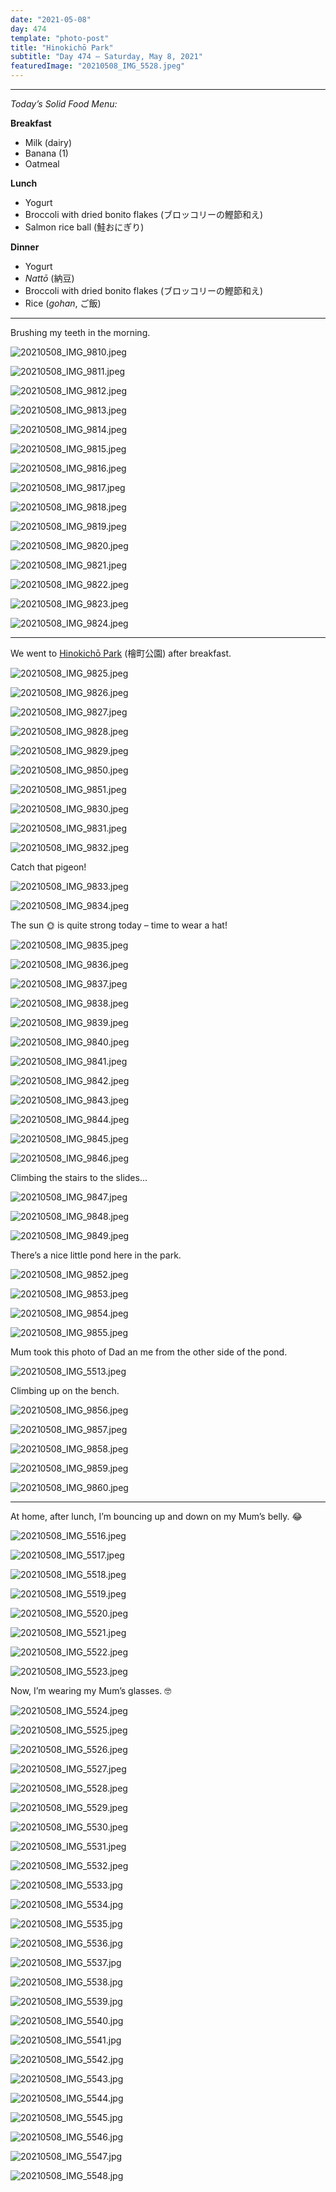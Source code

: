 ```yaml
---
date: "2021-05-08"
day: 474
template: "photo-post"
title: "Hinokichō Park"
subtitle: "Day 474 – Saturday, May 8, 2021"
featuredImage: "20210508_IMG_5528.jpeg"
---
```


<hr />

_Today’s Solid Food Menu:_

**Breakfast**

- Milk (dairy)
- Banana (1)
- Oatmeal

**Lunch**

- Yogurt
- Broccoli with dried bonito flakes (ブロッコリーの鰹節和え)
- Salmon rice ball (鮭おにぎり)

**Dinner**

- Yogurt
- *Nattō* (納豆)
- Broccoli with dried bonito flakes (ブロッコリーの鰹節和え)
- Rice (*gohan*, ご飯)

<hr />

Brushing my teeth in the morning.

![20210508_IMG_9810.jpeg](20210508_IMG_9810.jpeg)

![20210508_IMG_9811.jpeg](20210508_IMG_9811.jpeg)

![20210508_IMG_9812.jpeg](20210508_IMG_9812.jpeg)

![20210508_IMG_9813.jpeg](20210508_IMG_9813.jpeg)

![20210508_IMG_9814.jpeg](20210508_IMG_9814.jpeg)

![20210508_IMG_9815.jpeg](20210508_IMG_9815.jpeg)

![20210508_IMG_9816.jpeg](20210508_IMG_9816.jpeg)

![20210508_IMG_9817.jpeg](20210508_IMG_9817.jpeg)

![20210508_IMG_9818.jpeg](20210508_IMG_9818.jpeg)

![20210508_IMG_9819.jpeg](20210508_IMG_9819.jpeg)

![20210508_IMG_9820.jpeg](20210508_IMG_9820.jpeg)

![20210508_IMG_9821.jpeg](20210508_IMG_9821.jpeg)

![20210508_IMG_9822.jpeg](20210508_IMG_9822.jpeg)

![20210508_IMG_9823.jpeg](20210508_IMG_9823.jpeg)

![20210508_IMG_9824.jpeg](20210508_IMG_9824.jpeg)

<hr />

We went to <a href="https://goo.gl/maps/JCL2GAGREFyd6mKx6">Hinokichō Park</a> (檜町公園) after breakfast.

![20210508_IMG_9825.jpeg](20210508_IMG_9825.jpeg)

![20210508_IMG_9826.jpeg](20210508_IMG_9826.jpeg)

![20210508_IMG_9827.jpeg](20210508_IMG_9827.jpeg)

![20210508_IMG_9828.jpeg](20210508_IMG_9828.jpeg)

![20210508_IMG_9829.jpeg](20210508_IMG_9829.jpeg)

![20210508_IMG_9850.jpeg](20210508_IMG_9850.jpeg)

![20210508_IMG_9851.jpeg](20210508_IMG_9851.jpeg)

![20210508_IMG_9830.jpeg](20210508_IMG_9830.jpeg)

![20210508_IMG_9831.jpeg](20210508_IMG_9831.jpeg)

![20210508_IMG_9832.jpeg](20210508_IMG_9832.jpeg)

Catch that pigeon!

![20210508_IMG_9833.jpeg](20210508_IMG_9833.jpeg)

![20210508_IMG_9834.jpeg](20210508_IMG_9834.jpeg)

The sun 🌞 is quite strong today – time to wear a hat!

![20210508_IMG_9835.jpeg](20210508_IMG_9835.jpeg)

![20210508_IMG_9836.jpeg](20210508_IMG_9836.jpeg)

![20210508_IMG_9837.jpeg](20210508_IMG_9837.jpeg)

![20210508_IMG_9838.jpeg](20210508_IMG_9838.jpeg)

![20210508_IMG_9839.jpeg](20210508_IMG_9839.jpeg)

![20210508_IMG_9840.jpeg](20210508_IMG_9840.jpeg)

![20210508_IMG_9841.jpeg](20210508_IMG_9841.jpeg)

![20210508_IMG_9842.jpeg](20210508_IMG_9842.jpeg)

![20210508_IMG_9843.jpeg](20210508_IMG_9843.jpeg)

![20210508_IMG_9844.jpeg](20210508_IMG_9844.jpeg)

![20210508_IMG_9845.jpeg](20210508_IMG_9845.jpeg)

![20210508_IMG_9846.jpeg](20210508_IMG_9846.jpeg)

Climbing the stairs to the slides…

![20210508_IMG_9847.jpeg](20210508_IMG_9847.jpeg)

![20210508_IMG_9848.jpeg](20210508_IMG_9848.jpeg)

![20210508_IMG_9849.jpeg](20210508_IMG_9849.jpeg)

There’s a nice little pond here in the park.

![20210508_IMG_9852.jpeg](20210508_IMG_9852.jpeg)

![20210508_IMG_9853.jpeg](20210508_IMG_9853.jpeg)

![20210508_IMG_9854.jpeg](20210508_IMG_9854.jpeg)

![20210508_IMG_9855.jpeg](20210508_IMG_9855.jpeg)

Mum took this photo of Dad an me from the other side of the pond.

![20210508_IMG_5513.jpeg](20210508_IMG_5513.jpeg)

Climbing up on the bench.

![20210508_IMG_9856.jpeg](20210508_IMG_9856.jpeg)

![20210508_IMG_9857.jpeg](20210508_IMG_9857.jpeg)

![20210508_IMG_9858.jpeg](20210508_IMG_9858.jpeg)

![20210508_IMG_9859.jpeg](20210508_IMG_9859.jpeg)

![20210508_IMG_9860.jpeg](20210508_IMG_9860.jpeg)

<hr />

At home, after lunch, I’m bouncing up and down on my Mum’s belly. 😂

![20210508_IMG_5516.jpeg](20210508_IMG_5516.jpeg)

![20210508_IMG_5517.jpeg](20210508_IMG_5517.jpeg)

![20210508_IMG_5518.jpeg](20210508_IMG_5518.jpeg)

![20210508_IMG_5519.jpeg](20210508_IMG_5519.jpeg)

![20210508_IMG_5520.jpeg](20210508_IMG_5520.jpeg)

![20210508_IMG_5521.jpeg](20210508_IMG_5521.jpeg)

![20210508_IMG_5522.jpeg](20210508_IMG_5522.jpeg)

![20210508_IMG_5523.jpeg](20210508_IMG_5523.jpeg)

Now, I’m wearing my Mum’s glasses. 🤓

![20210508_IMG_5524.jpeg](20210508_IMG_5524.jpeg)

![20210508_IMG_5525.jpeg](20210508_IMG_5525.jpeg)

![20210508_IMG_5526.jpeg](20210508_IMG_5526.jpeg)

![20210508_IMG_5527.jpeg](20210508_IMG_5527.jpeg)

![20210508_IMG_5528.jpeg](20210508_IMG_5528.jpeg)

![20210508_IMG_5529.jpeg](20210508_IMG_5529.jpeg)

![20210508_IMG_5530.jpeg](20210508_IMG_5530.jpeg)

![20210508_IMG_5531.jpeg](20210508_IMG_5531.jpeg)

![20210508_IMG_5532.jpeg](20210508_IMG_5532.jpeg)

![20210508_IMG_5533.jpg](20210508_IMG_5533.jpg)

![20210508_IMG_5534.jpg](20210508_IMG_5534.jpg)

![20210508_IMG_5535.jpg](20210508_IMG_5535.jpg)

![20210508_IMG_5536.jpg](20210508_IMG_5536.jpg)

![20210508_IMG_5537.jpg](20210508_IMG_5537.jpg)

![20210508_IMG_5538.jpg](20210508_IMG_5538.jpg)

![20210508_IMG_5539.jpg](20210508_IMG_5539.jpg)

![20210508_IMG_5540.jpg](20210508_IMG_5540.jpg)

![20210508_IMG_5541.jpg](20210508_IMG_5541.jpg)

![20210508_IMG_5542.jpg](20210508_IMG_5542.jpg)

![20210508_IMG_5543.jpg](20210508_IMG_5543.jpg)

![20210508_IMG_5544.jpg](20210508_IMG_5544.jpg)

![20210508_IMG_5545.jpg](20210508_IMG_5545.jpg)

![20210508_IMG_5546.jpg](20210508_IMG_5546.jpg)

![20210508_IMG_5547.jpg](20210508_IMG_5547.jpg)

![20210508_IMG_5548.jpg](20210508_IMG_5548.jpg)
